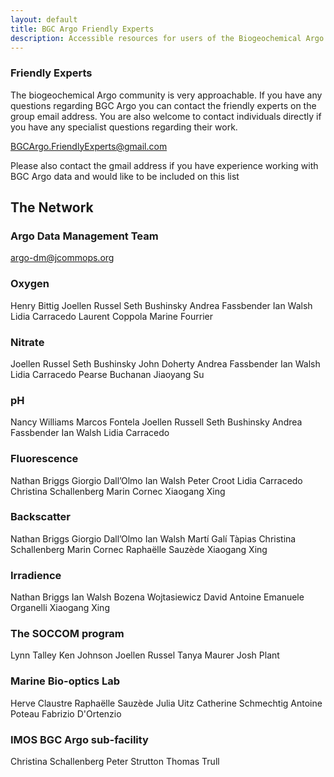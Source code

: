 ```yaml
---
layout: default
title: BGC Argo Friendly Experts
description: Accessible resources for users of the Biogeochemical Argo program
---
```


### Friendly Experts
The biogeochemical Argo community is very approachable. If you have any questions regarding BGC Argo you can contact the friendly experts on the group email address. You are also welcome to contact individuals directly if you have any specialist questions regarding their work.

[BGCArgo.FriendlyExperts@gmail.com](mailto:BGCArgo.FriendlyExperts@gmail.com?)

Please also contact the gmail address if you have experience working with BGC Argo data and would like to be included on this list

## The Network

### Argo Data Management Team
[argo-dm@jcommops.org](mailto:argo-dm@jcommops.org?)

### Oxygen
Henry Bittig
Joellen Russel
Seth Bushinsky
Andrea Fassbender
Ian Walsh
Lidia Carracedo
Laurent Coppola
Marine Fourrier

### Nitrate
Joellen Russel
Seth Bushinsky
John Doherty
Andrea Fassbender
Ian Walsh
Lidia Carracedo
Pearse Buchanan
Jiaoyang Su

### pH
Nancy Williams
Marcos Fontela
Joellen Russell
Seth Bushinsky
Andrea Fassbender
Ian Walsh
Lidia Carracedo

### Fluorescence
Nathan Briggs
Giorgio Dall’Olmo
Ian Walsh
Peter Croot
Lidia Carracedo
Christina Schallenberg
Marin Cornec
Xiaogang Xing

### Backscatter
Nathan Briggs
Giorgio Dall’Olmo
Ian Walsh
Martí Galí Tàpias
Christina Schallenberg 
Marin Cornec
Raphaëlle Sauzède
Xiaogang Xing

### Irradience
Nathan Briggs
Ian Walsh
Bozena Wojtasiewicz
David Antoine
Emanuele Organelli
Xiaogang Xing

### The SOCCOM program
Lynn Talley
Ken Johnson
Joellen Russel
Tanya Maurer
Josh Plant

### Marine Bio-optics Lab
Herve Claustre
Raphaëlle Sauzède
Julia Uitz
Catherine Schmechtig
Antoine Poteau
Fabrizio D'Ortenzio

### IMOS BGC Argo sub-facility
Christina Schallenberg
Peter Strutton
Thomas Trull

